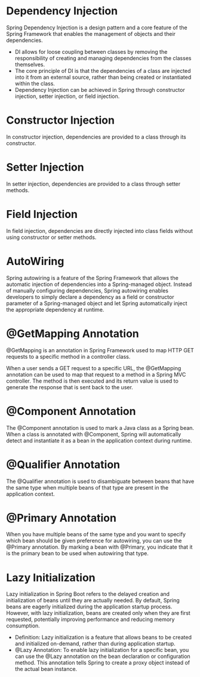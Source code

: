 # Dependency Injection
Spring Dependency Injection is a design pattern and a core feature of the Spring Framework that enables the management of objects and their dependencies.
- DI allows for loose coupling between classes by removing the responsibility of creating and managing dependencies from the classes themselves.
- The core principle of DI is that the dependencies of a class are injected into it from an external source, rather than being created or instantiated within the class.
- Dependency Injection can be achieved in Spring through constructor injection, setter injection, or field injection.

# Constructor Injection
In constructor injection, dependencies are provided to a class through its constructor.

# Setter Injection
In setter injection, dependencies are provided to a class through setter methods.

# Field Injection 
In field injection, dependencies are directly injected into class fields without using constructor or setter methods.

# AutoWiring
Spring autowiring is a feature of the Spring Framework that allows the automatic injection of dependencies into a Spring-managed object. Instead of manually configuring dependencies, Spring autowiring enables developers to simply declare a dependency as a field or constructor parameter of a Spring-managed object and let Spring automatically inject the appropriate dependency at runtime.

# @GetMapping Annotation
@GetMapping is an annotation in Spring Framework used to map HTTP GET requests to a specific method in a controller class.

When a user sends a GET request to a specific URL, the @GetMapping annotation can be used to map that request to a method in a Spring MVC controller. The method is then executed and its return value is used to generate the response that is sent back to the user.

# @Component Annotation
The @Component annotation is used to mark a Java class as a Spring bean. When a class is annotated with @Component, Spring will automatically detect and instantiate it as a bean in the application context during runtime.

# @Qualifier Annotation
The @Qualifier annotation is used to disambiguate between beans that have the same type when multiple beans of that type are present in the application context.

# @Primary Annotation
When you have multiple beans of the same type and you want to specify which bean should be given preference for autowiring, you can use the @Primary annotation. By marking a bean with @Primary, you indicate that it is the primary bean to be used when autowiring that type.

# Lazy Initialization
Lazy initialization in Spring Boot refers to the delayed creation and initialization of beans until they are actually needed. By default, Spring beans are eagerly initialized during the application startup process. However, with lazy initialization, beans are created only when they are first requested, potentially improving performance and reducing memory consumption.
- Definition: Lazy initialization is a feature that allows beans to be created and initialized on-demand, rather than during application startup.
- @Lazy Annotation: To enable lazy initialization for a specific bean, you can use the @Lazy annotation on the bean declaration or configuration method. This annotation tells Spring to create a proxy object instead of the actual bean instance.




